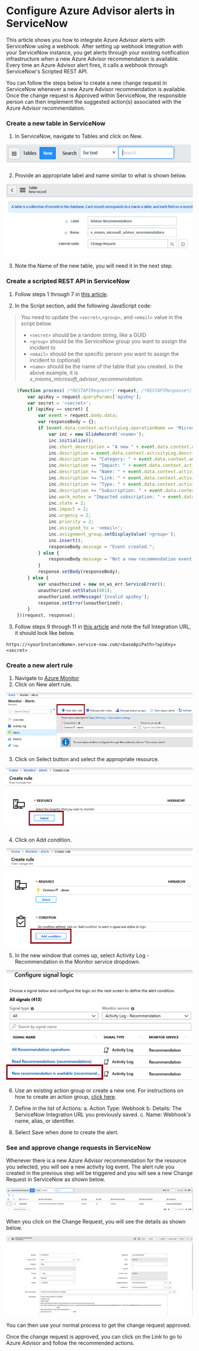 # Configure Azure Advisor alerts in ServiceNow

This article shows you how to integrate Azure Advisor alerts with ServiceNow using a webhook. After setting up webhook integration with your ServiceNow instance, you get alerts through your existing notification infrastructure when a new Azure Advisor recommendation is available. Every time an Azure Advisor alert fires, it calls a webhook through ServiceNow's Scripted REST API.

You can follow the steps below to create a new change request in ServiceNow whenever a new Azure Advisor recommendation is available. Once the change request is Approved within ServiceNow, the responsible person can then implement the suggested action(s) associated with the Azure Advisor recommendation.


### Create a new table in ServiceNow

1. In ServiceNow, navigate to Tables and click on New.

![New Table](./images/servicenow-new-table.PNG)

2. Provide an appropriate label and name similar to what is shown below.

![Table Properties](./images/servicenow-table-definition.PNG)

3. Note the Name of the new table, you will need it in the next step.

### Create a scripted REST API in ServiceNow

1. Follow steps 1 through 7 in [this article](https://docs.microsoft.com/en-us/azure/service-health/service-health-alert-webhook-servicenow).

2. In the Script section, add the following JavaScript code: 

>You need to update the `<secret>`,`<group>`, and `<email>` value in the script below.
>* `<secret>` should be a random string, like a GUID
>* `<group>` should be the ServiceNow group you want to assign the incident to
>* `<email>` should be the specific person you want to assign the incident to (optional)
>* `<name>` should be the name of the table that you created. In the above example, it is *x_mioms_microsoft_advisor_recommendation*.

```javascript
    (function process( /*RESTAPIRequest*/ request, /*RESTAPIResponse*/ response) {
        var apiKey = request.queryParams['apiKey'];
        var secret = '<secret>';
        if (apiKey == secret) {
            var event = request.body.data;
            var responseBody = {};
            if (event.data.context.activityLog.operationName == 'Microsoft.Advisor/recommendations/available/action') {
                var inc = new GlideRecord('<name>');
                inc.initialize();
                inc.short_description = "A new " + event.data.context.activityLog.properties.recommendationCategory + " recommendation is available.";
                inc.description = event.data.context.activityLog.description + "\n";
                inc.description += "Category: " + event.data.context.activityLog.properties.recommendationCategory + "\n";
                inc.description += "Impact: " + event.data.context.activityLog.properties.recommendationImpact + "\n";
                inc.description += "Name: " + event.data.context.activityLog.properties.recommendationName + "\n";
                inc.description += "Link: " + event.data.context.activityLog.properties.recommendationResourceLink + "\n";
                inc.description += "Type: " + event.data.context.activityLog.properties.recommendationType + "\n";
                inc.description += "Subscription: " + event.data.context.activityLog.subscriptionId + "\n";
                inc.work_notes = "Impacted subscription: " + event.data.context.activityLog.subscriptionId;
                inc.state = 2;
                inc.impact = 2;
                inc.urgency = 2;
                inc.priority = 2;
                inc.assigned_to = '<email>';
                inc.assignment_group.setDisplayValue('<group>');
                inc.insert();
                responseBody.message = "Event created.";
            } else {
                responseBody.message = "Not a new recommendation event, ignored.";
            }
            response.setBody(responseBody);
        } else {
            var unauthorized = new sn_ws_err.ServiceError();
            unauthorized.setStatus(401);
            unauthorized.setMessage('Invalid apiKey');
            response.setError(unauthorized);
        }
    })(request, response);
```

3. Follow steps 9 through 11 in [this article](https://docs.microsoft.com/en-us/azure/service-health/service-health-alert-webhook-servicenow) and note the full Integration URL, it should look like below.

```
https://<yourInstanceName>.service-now.com/<baseApiPath>?apiKey=<secret>
```

### Create a new alert rule

1. Navigate to [Azure Monitor](https://ms.portal.azure.com/#blade/Microsoft_Azure_Monitoring/AzureMonitoringBrowseBlade/alertsV2)
2. Click on New alert rule.

![New alert rule](./images/new-alert-rule.PNG)

3. Click on Select button and select the appropriate resource.

![Select resource](./images/alert-select-resource.PNG)

4. Click on Add condition.

![Add condition](./images/alert-add-condition.PNG)

5. In the new window that comes up, select Activity Log - Recommendation in the Monitor service dropdown.

![Filter Recommendation](./images/alert-new-recommendation.PNG)

6. Use an existing action group or create a new one. For instructions on how to create an action group, [click here](https://docs.microsoft.com/en-us/azure/azure-monitor/platform/action-groups).

7. Define in the list of Actions:
	a. Action Type: Webhook
	b. Details: The ServiceNow Integration URL you previously saved.
	c. Name: Webhook's name, alias, or identifier.

8. Select Save when done to create the alert.

### See and approve change requests in ServiceNow

Whenever there is a new Azure Advisor recommendation for the resource you selected, you will see a new activity log event. The alert rule you created in the previous step will be triggered and you will see a new Change Request in ServiceNow as shown below.

![New Change Request](./images/new-change-request.PNG)

When you click on the Change Request, you will see the details as shown below.

![Change Request Details](./images/change-request-details.PNG)

You can then use your normal process to get the change request approved.

Once the change request is approved, you can click on the Link to go to Azure Advisor and follow the recommended actions.
